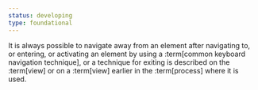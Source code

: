 ```yaml
---
status: developing
type: foundational
---
```


It is always possible to navigate away from an element after navigating to, or entering, or activating an element by using a :term[common keyboard navigation technique], or a technique for exiting is described on the :term[view] or on a :term[view] earlier in the :term[process] where it is used.